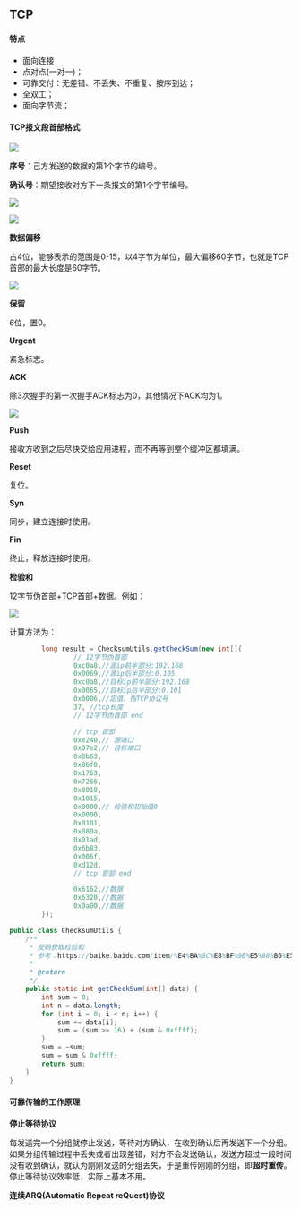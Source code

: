 ## TCP

#### 特点

* 面向连接
* 点对点(一对一)；
* 可靠交付：无差错、不丢失、不重复、按序到达；
* 全双工；
* 面向字节流；

#### TCP报文段首部格式

![](../assets/images/tcp_header.png?v=2)


**序号**：己方发送的数据的第1个字节的编号。

**确认号**：期望接收对方下一条报文的第1个字节编号。

![](../assets/images/tcp_1.png?v=2)

![](../assets/images/tcp_2.png?v=2)

**数据偏移**

占4位，能够表示的范围是0-15，以4字节为单位，最大偏移60字节，也就是TCP首部的最大长度是60字节。

![](../assets/images/tcp_3.png?v=2)

**保留**

6位，置0。

**Urgent**

紧急标志。

**ACK**

除3次握手的第一次握手ACK标志为0，其他情况下ACK均为1。

![](../assets/images/tcp_4.png?v=2)

**Push**

接收方收到之后尽快交给应用进程，而不再等到整个缓冲区都填满。

**Reset**

复位。

**Syn**

同步，建立连接时使用。

**Fin**

终止，释放连接时使用。

**检验和**

12字节伪首部+TCP首部+数据。例如：

![](../assets/images/tcp_5.png?v=2)

计算方法为：

```java
        long result = ChecksumUtils.getCheckSum(new int[]{
                // 12字节伪首部
                0xc0a8,//源ip前半部分:192.168
                0x0069,//源ip后半部分:0.105
                0xc0a8,//目标ip前半部分:192.168
                0x0065,//目标ip后半部分:0.101
                0x0006,//定值，指TCP协议号
                37, //tcp长度
                // 12字节伪首部 end

                // tcp 首部
                0xe240,// 源端口
                0x07e2,// 目标端口
                0x8b63,
                0x86f0,
                0x1763,
                0x7266,
                0x8018,
                0x1015,
                0x0000,// 检验和初始值0
                0x0000,
                0x0101,
                0x080a,
                0x01ad,
                0x6b83,
                0x006f,
                0xd12d,
                // tcp 首部 end

                0x6162,//数据
                0x6320,//数据
                0x0a00,//数据
        });
```

```java
public class ChecksumUtils {
    /**
     * 反码获取检验和
     * 参考：https://baike.baidu.com/item/%E4%BA%8C%E8%BF%9B%E5%88%B6%E5%8F%8D%E7%A0%81%E6%B1%82%E5%92%8C/10462750?fr=aladdin
     *
     * @return
     */
    public static int getCheckSum(int[] data) {
        int sum = 0;
        int n = data.length;
        for (int i = 0; i < n; i++) {
            sum += data[i];
            sum = (sum >> 16) + (sum & 0xffff);
        }
        sum = ~sum;
        sum = sum & 0xffff;
        return sum;
    }
}
```
#### 可靠传输的工作原理

**停止等待协议**

每发送完一个分组就停止发送，等待对方确认，在收到确认后再发送下一个分组。如果分组传输过程中丢失或者出现差错，对方不会发送确认，发送方超过一段时间没有收到确认，就认为刚刚发送的分组丢失，于是重传刚刚的分组，即**超时重传**。停止等待协议效率低，实际上基本不用。

**连续ARQ(Automatic Repeat reQuest)协议**


